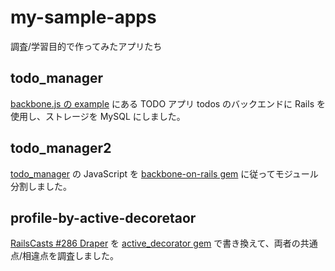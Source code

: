 # my-sample-apps

調査/学習目的で作ってみたアプリたち

## todo_manager

[backbone.js の example](https://github.com/documentcloud/backbone/tree/master/examples) にある TODO アプリ todos のバックエンドに Rails を使用し、ストレージを MySQL にしました。


## todo_manager2

[todo_manager](https://github.com/mori-dev/my-sample-apps/tree/master/todo_manager) の JavaScript を [backbone-on-rails gem](http://github.com/meleyal/backbone-on-rails) に従ってモジュール分割しました。
## profile-by-active-decoretaor
[RailsCasts #286 Draper](http://railscasts.com/episodes/286-draper) を [active_decorator gem](https://github.com/amatsuda/active_decorator) で書き換えて、両者の共通点/相違点を調査しました。

